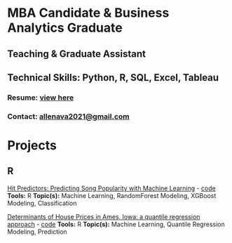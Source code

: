 # MBA Candidate & Business Analytics Graduate
## Teaching & Graduate Assistant

## Technical Skills: Python, R, SQL, Excel, Tableau

### Resume: [view here](https://github.com/Ava-Allen/ava-allen.github.io/blob/main/Ava%20Allen%20-%20Resume%202025-2026.pdf)
### Contact: allenava2021@gmail.com

# Projects

## R
[Hit Predictors: Predicting Song Popularity with Machine Learning](https://github.com/Ava-Allen/ava-allen.github.io/blob/main/HitPredictorsProject_2025-05.pptx) - [code](HitPredictorsProject_2025-05.Rmd)
**Tools:** R
**Topic(s):** Machine Learning, RandomForest Modeling, XGBoost Modeling, Classification

[Determinants of House Prices in Ames, Iowa: a quantile regression approach](https://github.com/Ava-Allen/ava-allen.github.io/blob/main/Pilot%20Project%20-%20Paper.pdf) - [code](https://github.com/Ava-Allen/ava-allen.github.io/blob/main/PilotProject_Final.Rmd)
**Tools:** R
**Topic(s):** Machine Learning, Quantile Regression Modeling, Prediction


